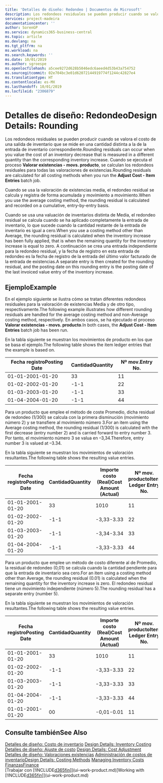 ```yaml
---
title: 'Detalles de diseño: Redondeo | Documentos de Microsoft'
description: Los redondeos residuales se pueden producir cuando se valora el costo de una salida de inventario que se mide en una cantidad distinta a la de la entrada de inventario correspondiente. Cuando se ejecuta el proceso **Valorar existencias - movs. producto**, se calculan los redondeos residuales para todas las valoraciones de existencias.
services: project-madeira
documentationcenter: ''
author: SorenGP
ms.service: dynamics365-business-central
ms.topic: article
ms.devlang: na
ms.tgt_pltfrm: na
ms.workload: na
ms.search.keywords: ''
ms.date: 10/01/2019
ms.author: sgroespe
ms.openlocfilehash: a5cee9272d628b5046edc6aeed4d53b43a754752
ms.sourcegitcommit: 02e704bc3e01d62072144919774f1244c42827e4
ms.translationtype: HT
ms.contentlocale: es-MX
ms.lasthandoff: 10/01/2019
ms.locfileid: "2306879"
---
```

# <a name="design-details-rounding"></a><span data-ttu-id="354c6-104">Detalles de diseño: Redondeo</span><span class="sxs-lookup"><span data-stu-id="354c6-104">Design Details: Rounding</span></span>
<span data-ttu-id="354c6-105">Los redondeos residuales se pueden producir cuando se valora el costo de una salida de inventario que se mide en una cantidad distinta a la de la entrada de inventario correspondiente.</span><span class="sxs-lookup"><span data-stu-id="354c6-105">Rounding residuals can occur when you value the cost of an inventory decrease that is measured in a different quantity than the corresponding inventory increase.</span></span> <span data-ttu-id="354c6-106">Cuando se ejecuta el proceso **Valorar existencias - movs. producto**, se calculan los redondeos residuales para todas las valoraciones de existencias.</span><span class="sxs-lookup"><span data-stu-id="354c6-106">Rounding residuals are calculated for all costing methods when you run the **Adjust Cost - Item Entries** batch job.</span></span>  

 <span data-ttu-id="354c6-107">Cuando se usa la valoración de existencias media, el redondeo residual se calcula y registra de forma acumulada y movimiento a movimiento.</span><span class="sxs-lookup"><span data-stu-id="354c6-107">When you use the average costing method, the rounding residual is calculated and recorded on a cumulative, entry-by-entry basis.</span></span>  

 <span data-ttu-id="354c6-108">Cuando se usa una valuación de inventarios distinta de Media, el redondeo residual se calcula cuando se ha aplicado completamente la entrada de inventario, lo que sucede cuando la cantidad restante de la entrada de inventario es igual a cero.</span><span class="sxs-lookup"><span data-stu-id="354c6-108">When you use a costing method other than Average, the rounding residual is calculated when the inventory increase has been fully applied, that is when the remaining quantity for the inventory increase is equal to zero.</span></span> <span data-ttu-id="354c6-109">A continuación se crea una entrada independiente para la redondeo residual, y la fecha de registro en esta entrada de redondeo es la fecha de registro de la entrada del último valor facturado de la entrada de existencias.</span><span class="sxs-lookup"><span data-stu-id="354c6-109">A separate entry is then created for the rounding residual, and the posting date on this rounding entry is the posting date of the last invoiced value entry of the inventory increase.</span></span>  

## <a name="example"></a><span data-ttu-id="354c6-110">Ejemplo</span><span class="sxs-lookup"><span data-stu-id="354c6-110">Example</span></span>  
 <span data-ttu-id="354c6-111">En el ejemplo siguiente se ilustra cómo se tratan diferentes redondeos residuales para la valoración de existencias Media y de otro tipo, respectivamente.</span><span class="sxs-lookup"><span data-stu-id="354c6-111">The following example illustrates how different rounding residuals are handled for the average costing method and non-Average costing method, respectively.</span></span> <span data-ttu-id="354c6-112">En ambos casos, se ha ejecutado el proceso **Valorar existencias - movs. producto**.</span><span class="sxs-lookup"><span data-stu-id="354c6-112">In both cases, the **Adjust Cost - Item Entries** batch job has been run.</span></span>  

 <span data-ttu-id="354c6-113">En la tabla siguiente se muestran los movimientos de producto en los que se basa el ejemplo.</span><span class="sxs-lookup"><span data-stu-id="354c6-113">The following table shows the item ledger entries that the example is based on.</span></span>  

|<span data-ttu-id="354c6-114">Fecha registro</span><span class="sxs-lookup"><span data-stu-id="354c6-114">Posting Date</span></span>|<span data-ttu-id="354c6-115">Cantidad</span><span class="sxs-lookup"><span data-stu-id="354c6-115">Quantity</span></span>|<span data-ttu-id="354c6-116">Nº mov.</span><span class="sxs-lookup"><span data-stu-id="354c6-116">Entry No.</span></span>|  
|------------------|--------------|---------------|  
|<span data-ttu-id="354c6-117">01-01-20</span><span class="sxs-lookup"><span data-stu-id="354c6-117">01-01-20</span></span>|<span data-ttu-id="354c6-118">3</span><span class="sxs-lookup"><span data-stu-id="354c6-118">3</span></span>|<span data-ttu-id="354c6-119">1</span><span class="sxs-lookup"><span data-stu-id="354c6-119">1</span></span>|  
|<span data-ttu-id="354c6-120">01-02-20</span><span class="sxs-lookup"><span data-stu-id="354c6-120">02-01-20</span></span>|<span data-ttu-id="354c6-121">-1</span><span class="sxs-lookup"><span data-stu-id="354c6-121">-1</span></span>|<span data-ttu-id="354c6-122">2</span><span class="sxs-lookup"><span data-stu-id="354c6-122">2</span></span>|  
|<span data-ttu-id="354c6-123">01-03-20</span><span class="sxs-lookup"><span data-stu-id="354c6-123">03-01-20</span></span>|<span data-ttu-id="354c6-124">-1</span><span class="sxs-lookup"><span data-stu-id="354c6-124">-1</span></span>|<span data-ttu-id="354c6-125">3</span><span class="sxs-lookup"><span data-stu-id="354c6-125">3</span></span>|  
|<span data-ttu-id="354c6-126">01-04-20</span><span class="sxs-lookup"><span data-stu-id="354c6-126">04-01-20</span></span>|<span data-ttu-id="354c6-127">-1</span><span class="sxs-lookup"><span data-stu-id="354c6-127">-1</span></span>|<span data-ttu-id="354c6-128">4</span><span class="sxs-lookup"><span data-stu-id="354c6-128">4</span></span>|  

 <span data-ttu-id="354c6-129">Para un producto que emplee el método de coste Promedio, dicha residual de redondeo (1/300) se calcula con la primera disminución (movimiento número 2) y se transfiere al movimiento número 3.</span><span class="sxs-lookup"><span data-stu-id="354c6-129">For an item using the Average costing method, the rounding residual (1/300) is calculated with the first decrease (entry number 2) and is carried forward to entry number 3.</span></span> <span data-ttu-id="354c6-130"> Por tanto, el movimiento número 3 se valua en –3,34.</span><span class="sxs-lookup"><span data-stu-id="354c6-130">Therefore, entry number 3 is valued at –3.34.</span></span>  

 <span data-ttu-id="354c6-131">En la tabla siguiente se muestran los movimientos de valoración resultantes.</span><span class="sxs-lookup"><span data-stu-id="354c6-131">The following table shows the resulting value entries.</span></span>  

|<span data-ttu-id="354c6-132">Fecha registro</span><span class="sxs-lookup"><span data-stu-id="354c6-132">Posting Date</span></span>|<span data-ttu-id="354c6-133">Cantidad</span><span class="sxs-lookup"><span data-stu-id="354c6-133">Quantity</span></span>|<span data-ttu-id="354c6-134">Importe costo (Real)</span><span class="sxs-lookup"><span data-stu-id="354c6-134">Cost Amount (Actual)</span></span>|<span data-ttu-id="354c6-135">Nº mov. producto</span><span class="sxs-lookup"><span data-stu-id="354c6-135">Item Ledger Entry No.</span></span>|<span data-ttu-id="354c6-136">Nº mov.</span><span class="sxs-lookup"><span data-stu-id="354c6-136">Entry No.</span></span>|  
|------------------|--------------|----------------------------|---------------------------|---------------|  
|<span data-ttu-id="354c6-137">01-01-20</span><span class="sxs-lookup"><span data-stu-id="354c6-137">01-01-20</span></span>|<span data-ttu-id="354c6-138">3</span><span class="sxs-lookup"><span data-stu-id="354c6-138">3</span></span>|<span data-ttu-id="354c6-139">10</span><span class="sxs-lookup"><span data-stu-id="354c6-139">10</span></span>|<span data-ttu-id="354c6-140">1</span><span class="sxs-lookup"><span data-stu-id="354c6-140">1</span></span>|<span data-ttu-id="354c6-141">1</span><span class="sxs-lookup"><span data-stu-id="354c6-141">1</span></span>|  
|<span data-ttu-id="354c6-142">01-02-20</span><span class="sxs-lookup"><span data-stu-id="354c6-142">02-01-20</span></span>|<span data-ttu-id="354c6-143">-1</span><span class="sxs-lookup"><span data-stu-id="354c6-143">-1</span></span>|<span data-ttu-id="354c6-144">-3,33</span><span class="sxs-lookup"><span data-stu-id="354c6-144">-3.33</span></span>|<span data-ttu-id="354c6-145">2</span><span class="sxs-lookup"><span data-stu-id="354c6-145">2</span></span>|<span data-ttu-id="354c6-146">2</span><span class="sxs-lookup"><span data-stu-id="354c6-146">2</span></span>|  
|<span data-ttu-id="354c6-147">01-03-20</span><span class="sxs-lookup"><span data-stu-id="354c6-147">03-01-20</span></span>|<span data-ttu-id="354c6-148">-1</span><span class="sxs-lookup"><span data-stu-id="354c6-148">-1</span></span>|<span data-ttu-id="354c6-149">-3,34</span><span class="sxs-lookup"><span data-stu-id="354c6-149">-3.34</span></span>|<span data-ttu-id="354c6-150">3</span><span class="sxs-lookup"><span data-stu-id="354c6-150">3</span></span>|<span data-ttu-id="354c6-151">3</span><span class="sxs-lookup"><span data-stu-id="354c6-151">3</span></span>|  
|<span data-ttu-id="354c6-152">01-04-20</span><span class="sxs-lookup"><span data-stu-id="354c6-152">04-01-20</span></span>|<span data-ttu-id="354c6-153">-1</span><span class="sxs-lookup"><span data-stu-id="354c6-153">-1</span></span>|<span data-ttu-id="354c6-154">-3,33</span><span class="sxs-lookup"><span data-stu-id="354c6-154">-3.33</span></span>|<span data-ttu-id="354c6-155">4</span><span class="sxs-lookup"><span data-stu-id="354c6-155">4</span></span>|<span data-ttu-id="354c6-156">4</span><span class="sxs-lookup"><span data-stu-id="354c6-156">4</span></span>|  

 <span data-ttu-id="354c6-157">Para un producto que emplee un método de costo diferente al de Promedio, la residual de redondeo (0,01) se calcula cuando la cantidad pendiente para que la entrada de inventario sea cero.</span><span class="sxs-lookup"><span data-stu-id="354c6-157">For an item using a costing method other than Average, the rounding residual (0.01) is calculated when the remaining quantity for the inventory increase is zero.</span></span> <span data-ttu-id="354c6-158">El redondeo residual tiene un movimiento independiente (número 5).</span><span class="sxs-lookup"><span data-stu-id="354c6-158">The rounding residual has a separate entry (number 5).</span></span>  

 <span data-ttu-id="354c6-159">En la tabla siguiente se muestran los movimientos de valoración resultantes.</span><span class="sxs-lookup"><span data-stu-id="354c6-159">The following table shows the resulting value entries.</span></span>  

|<span data-ttu-id="354c6-160">Fecha registro</span><span class="sxs-lookup"><span data-stu-id="354c6-160">Posting Date</span></span>|<span data-ttu-id="354c6-161">Cantidad</span><span class="sxs-lookup"><span data-stu-id="354c6-161">Quantity</span></span>|<span data-ttu-id="354c6-162">Importe costo (Real)</span><span class="sxs-lookup"><span data-stu-id="354c6-162">Cost Amount (Actual)</span></span>|<span data-ttu-id="354c6-163">Nº mov. producto</span><span class="sxs-lookup"><span data-stu-id="354c6-163">Item Ledger Entry No.</span></span>|<span data-ttu-id="354c6-164">Nº mov.</span><span class="sxs-lookup"><span data-stu-id="354c6-164">Entry No.</span></span>|  
|------------------|--------------|----------------------------|---------------------------|---------------|  
|<span data-ttu-id="354c6-165">01-01-20</span><span class="sxs-lookup"><span data-stu-id="354c6-165">01-01-20</span></span>|<span data-ttu-id="354c6-166">3</span><span class="sxs-lookup"><span data-stu-id="354c6-166">3</span></span>|<span data-ttu-id="354c6-167">10</span><span class="sxs-lookup"><span data-stu-id="354c6-167">10</span></span>|<span data-ttu-id="354c6-168">1</span><span class="sxs-lookup"><span data-stu-id="354c6-168">1</span></span>|<span data-ttu-id="354c6-169">1</span><span class="sxs-lookup"><span data-stu-id="354c6-169">1</span></span>|  
|<span data-ttu-id="354c6-170">01-02-20</span><span class="sxs-lookup"><span data-stu-id="354c6-170">02-01-20</span></span>|<span data-ttu-id="354c6-171">-1</span><span class="sxs-lookup"><span data-stu-id="354c6-171">-1</span></span>|<span data-ttu-id="354c6-172">-3,33</span><span class="sxs-lookup"><span data-stu-id="354c6-172">-3.33</span></span>|<span data-ttu-id="354c6-173">2</span><span class="sxs-lookup"><span data-stu-id="354c6-173">2</span></span>|<span data-ttu-id="354c6-174">2</span><span class="sxs-lookup"><span data-stu-id="354c6-174">2</span></span>|  
|<span data-ttu-id="354c6-175">01-03-20</span><span class="sxs-lookup"><span data-stu-id="354c6-175">03-01-20</span></span>|<span data-ttu-id="354c6-176">-1</span><span class="sxs-lookup"><span data-stu-id="354c6-176">-1</span></span>|<span data-ttu-id="354c6-177">-3,33</span><span class="sxs-lookup"><span data-stu-id="354c6-177">-3.33</span></span>|<span data-ttu-id="354c6-178">3</span><span class="sxs-lookup"><span data-stu-id="354c6-178">3</span></span>|<span data-ttu-id="354c6-179">3</span><span class="sxs-lookup"><span data-stu-id="354c6-179">3</span></span>|  
|<span data-ttu-id="354c6-180">01-04-20</span><span class="sxs-lookup"><span data-stu-id="354c6-180">04-01-20</span></span>|<span data-ttu-id="354c6-181">-1</span><span class="sxs-lookup"><span data-stu-id="354c6-181">-1</span></span>|<span data-ttu-id="354c6-182">-3,33</span><span class="sxs-lookup"><span data-stu-id="354c6-182">-3.33</span></span>|<span data-ttu-id="354c6-183">4</span><span class="sxs-lookup"><span data-stu-id="354c6-183">4</span></span>|<span data-ttu-id="354c6-184">4</span><span class="sxs-lookup"><span data-stu-id="354c6-184">4</span></span>|  
|<span data-ttu-id="354c6-185">01-01-20</span><span class="sxs-lookup"><span data-stu-id="354c6-185">01-01-20</span></span>|<span data-ttu-id="354c6-186">0</span><span class="sxs-lookup"><span data-stu-id="354c6-186">0</span></span>|<span data-ttu-id="354c6-187">-0,01</span><span class="sxs-lookup"><span data-stu-id="354c6-187">-0.01</span></span>|<span data-ttu-id="354c6-188">1</span><span class="sxs-lookup"><span data-stu-id="354c6-188">1</span></span>|<span data-ttu-id="354c6-189">5</span><span class="sxs-lookup"><span data-stu-id="354c6-189">5</span></span>|  

## <a name="see-also"></a><span data-ttu-id="354c6-190">Consulte también</span><span class="sxs-lookup"><span data-stu-id="354c6-190">See Also</span></span>  
 <span data-ttu-id="354c6-191">[Detalles de diseño: Costo de inventario](design-details-inventory-costing.md) </span><span class="sxs-lookup"><span data-stu-id="354c6-191">[Design Details: Inventory Costing](design-details-inventory-costing.md) </span></span>  
 <span data-ttu-id="354c6-192">[Detalles de diseño: Ajuste de costo](design-details-cost-adjustment.md) </span><span class="sxs-lookup"><span data-stu-id="354c6-192">[Design Details: Cost Adjustment](design-details-cost-adjustment.md) </span></span>  
 <span data-ttu-id="354c6-193">[Detalles de diseño: Valoraciones existencias](design-details-costing-methods.md) [Administración de costos de inventario](finance-manage-inventory-costs.md)</span><span class="sxs-lookup"><span data-stu-id="354c6-193">[Design Details: Costing Methods](design-details-costing-methods.md) [Managing Inventory Costs](finance-manage-inventory-costs.md)</span></span>  
 [<span data-ttu-id="354c6-194">Finanzas</span><span class="sxs-lookup"><span data-stu-id="354c6-194">Finance</span></span>](finance.md)  
 <span data-ttu-id="354c6-195">[Trabajar con [!INCLUDE[d365fin](includes/d365fin_md.md)]](ui-work-product.md)</span><span class="sxs-lookup"><span data-stu-id="354c6-195">[Working with [!INCLUDE[d365fin](includes/d365fin_md.md)]](ui-work-product.md)</span></span>
